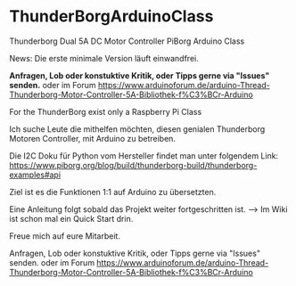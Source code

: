 # ThunderBorgArduinoClass
Thunderborg Dual 5A DC Motor Controller PiBorg Arduino Class

News: Die erste minimale Version läuft einwandfrei. 

<b>Anfragen, Lob oder konstuktive Kritik, oder Tipps gerne via "Issues" senden.</b>
oder im Forum https://www.arduinoforum.de/arduino-Thread-Thunderborg-Motor-Controller-5A-Bibliothek-f%C3%BCr-Arduino

For the ThunderBorg exist only a Raspberry Pi Class

Ich suche Leute die mithelfen möchten, diesen genialen Thunderborg
Motoren Controller, mit Arduino zu betreiben.

Die I2C Doku für Python vom Hersteller findet man unter folgendem Link:
https://www.piborg.org/blog/build/thunderborg-build/thunderborg-examples#api

Ziel ist es die Funktionen 1:1 auf Arduino zu übersetzten.

Eine Anleitung folgt sobald das Projekt weiter fortgeschritten ist. --> Im Wiki ist schon mal ein Quick Start drin.

Freue mich auf eure Mitarbeit.

Anfragen, Lob oder konstuktive Kritik, oder Tipps gerne via "Issues" senden. 
oder im Forum https://www.arduinoforum.de/arduino-Thread-Thunderborg-Motor-Controller-5A-Bibliothek-f%C3%BCr-Arduino
